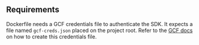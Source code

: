 ## Requirements

Dockerfile needs a GCF credentials file to authenticate the SDK. 
It expects a file named `gcf-creds.json` placed on the project root.
Refer to the [GCF docs](https://cloud.google.com/docs/authentication/provide-credentials-adc?hl=pt-br#wlif-key) on how to create this credentials file.